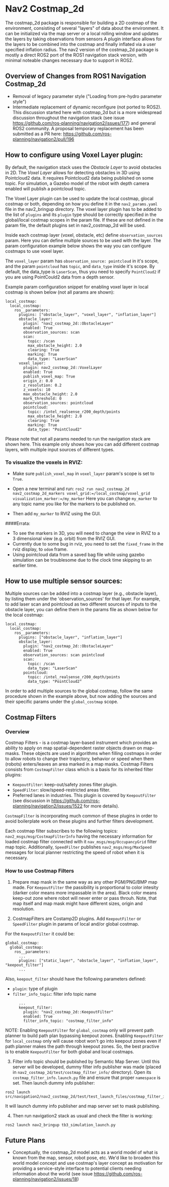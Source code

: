 # Nav2 Costmap_2d

The costmap_2d package is responsible for building a 2D costmap of the environment, consisting of several "layers" of data about the environment. It can be initialized via the map server or a local rolling window and updates the layers by taking observations from sensors A plugin interface allows for the layers to be combined into the
costmap and finally inflated via a user specified inflation radius. The nav2 version of the costmap_2d package is mostly a direct
ROS2 port of the ROS1 navigation stack version, with minimal noteable changes necessary due to support in ROS2. 

## Overview of Changes from ROS1 Navigation Costmap_2d
- Removal of legacy parameter style ("Loading from pre-hydro parameter style")
- Intermediate replacement of dynamic reconfigure (not ported to ROS2). This discussion started here with costmap_2d but is a more
widespread discussion throughout the navigation stack (see issue https://github.com/ros-planning/navigation2/issues/177) and 
general ROS2 community. A proposal temporary replacement has been submitted as a PR here: https://github.com/ros-planning/navigation2/pull/196

## How to configure using Voxel Layer plugin:
By default, the navigation stack uses the _Obstacle Layer_ to avoid obstacles in 2D. The _Voxel Layer_ allows for detecting obstacles in 3D using Pointcloud2 data. It requires Pointcloud2 data being published on some topic. For simulation, a Gazebo model of the robot with depth camera enabled will publish a pointcloud topic.

The Voxel Layer plugin can be used to update the local costmap, glocal costmap or both, depending on how you define it in the `nav2_params.yaml` file in the nav2_bringup directory. The voxel layer plugin has to be added to the list of ```plugins``` and its ```plugin``` type should be correctly specified in the global/local costmap scopes in the param file. If these are not defined in the param file, the default plugins set in nav2_costmap_2d will be used.

Inside each costmap layer (voxel, obstacle, etc) define `observation_sources` param. Here you can define multiple sources to be used with the layer. The param configuration example below shows the way you can configure costmaps to use voxel layer.

The `voxel_layer` param has `observation_source: pointcloud` in it's scope, and the param `pointcloud` has `topic`, and `data_type` inside it's scope. By default, the data_type is `LaserScan`, thus you need to specify `PointCloud2` if you are using PointCould2 data from a depth sensor.

Example param configuration snippet for enabling voxel layer in local costmap is shown below (not all params are shown):
```
local_costmap:
  local_costmap:
    ros__parameters:
      plugins: ["obstacle_layer", "voxel_layer", "inflation_layer"]
      obstacle_layer:
        plugin: "nav2_costmap_2d::ObstacleLayer"
        enabled: True
        observation_sources: scan
        scan:
          topic: /scan
          max_obstacle_height: 2.0
          clearing: True
          marking: True
          data_type: "LaserScan"
      voxel_layer:
        plugin: nav2_costmap_2d::VoxelLayer
        enabled: True
        publish_voxel_map: True
        origin_z: 0.0
        z_resolution: 0.2
        z_voxels: 10
        max_obstacle_height: 2.0
        mark_threshold: 0
        observation_sources: pointcloud
        pointcloud:
          topic: /intel_realsense_r200_depth/points
          max_obstacle_height: 2.0
          clearing: True
          marking: True
          data_type: "PointCloud2"
```
Please note that not all params needed to run the navigation stack are shown here. This example only shows how you can add different costmap layers, with multiple input sources of different types.

### To visualize the voxels in RVIZ:
- Make sure `publish_voxel_map` in `voxel_layer` param's scope is set to `True`.
- Open a new terminal and run:
  ```ros2 run nav2_costmap_2d nav2_costmap_2d_markers voxel_grid:=/local_costmap/voxel_grid visualization_marker:=/my_marker```
    Here you can change `my_marker` to any topic name you like for the markers to be published on.

- Then add `my_marker` to RVIZ using the GUI.


####Errata:
- To see the markers in 3D, you will need to change the _view_ in RVIZ to a 3 dimensional view (e.g. orbit) from the RVIZ GUI.
- Currently due to some bug in rviz, you need to set the `fixed_frame` in the rviz display, to `odom` frame.
- Using pointcloud data from a saved bag file while using gazebo simulation can be troublesome due to the clock time skipping to an earlier time.

## How to use multiple sensor sources:
Multiple sources can be added into a costmap layer (e.g., obstacle layer), by listing them under the 'observation_sources' for that layer.
For example, to add laser scan and pointcloud as two different sources of inputs to the obstacle layer, you can define them in the params file as shown below for the local costmap:
```
local_costmap:
  local_costmap:
    ros__parameters:
      plugins: ["obstacle_layer", "inflation_layer"]
      obstacle_layer:
        plugin: "nav2_costmap_2d::ObstacleLayer"
        enabled: True
        observation_sources: scan pointcloud
        scan:
          topic: /scan
          data_type: "LaserScan"
        pointcloud:
          topic: /intel_realsense_r200_depth/points
          data_type: "PointCloud2"
```
In order to add multiple sources to the global costmap, follow the same procedure shown in the example above, but now adding the sources and their specific params under the `global_costmap` scope.

## Costmap Filters

### Overview

Costmap Filters - is a costmap layer-based instrument which provides an ability to apply on map spatial-dependent raster objects drawn on map-masks. These objects are used in algorithms when filling costmaps in order to allow robots to change their trajectory, behavior or speed when them (robots) enters/leaves an area marked in a map masks. Costmap Filters consists from `CostmapFilter` class which is a basis for its inherited filter plugins:

- `KeepoutFilter`: keep-out/safety zones filter plugin.
- `SpeedFilter`: slow/speed-restricted areas filter.
- Preferred lanes in industries. This plugin is covered by `KeepoutFilter` (see discussion in https://github.com/ros-planning/navigation2/issues/1522 for more details).

`CostmapFilter` is incorporating much common of these plugins in order to avoid boilerplate work on these plugins and further filters development.

Each costmap filter subscribes to the following topics: `nav2_msgs/msg/CostmapFilterInfo` having the necessary information for loaded costmap filter connected with it `nav_msgs/msg/OccupancyGrid` filter map topic. Additionally, `SpeedFilter` publishes `nav2_msgs/msg/MaxSpeed` messages for local planner restricting the speed of robot when it is necessary.

### How to use Costmap Filters

1. Prepare map mask in the same way as any other PGM/PNG/BMP map made. For `KeepoutFilter` the passibility is proportional to color intesity (darker color means more impassable in the area). Black color means keep-out zone where robot will never enter or pass throuh. Note, that map itself and map mask might have different sizes, origin and resolution.

2. CostmapFilters are Costamp2D plugins. Add `KeepoutFilter` or `SpeedFilter` plugin in params of local and/or global costmap.

For the `KeepoutFilter` it could be:
```
global_costmap:
  global_costmap:
    ros__parameters:
      ...
      plugins: ["static_layer", "obstacle_layer", "inflation_layer", "keepout_filter"]
      ...
```

Also, `keepout_filter` should have the following parameters defined:
- `plugin`: type of plugin
- `filter_info_topic`: filter info topic name
```
      ...
      keepout_filter:
        plugin: "nav2_costmap_2d::KeepoutFilter"
        enabled: True
        filter_info_topic: "costmap_filter_info"
```

NOTE: Enabling `KeepoutFilter` for `global_costmap` only will prevent path planner to build path plan bypassing keepout zones. Enabling `KeepoutFilter` for `local_costmap` only will cause robot won't go into keepout zones even if path planner makes the path through keepout zones. So, the best practive is to enable `KeepoutFilter` for both global and local costmaps.

3. Filter info topic should be published by Semantic Map Server. Until this server will be developed, dummy filter info publisher was made (placed in `nav2_costmap_2d/test/costmap_filter_info/` directory). Open its `costmap_filter_info.launch.py` file and ensure that proper `namespace` is set. Then launch dummy info publisher:
```
ros2 launch src/navigation2/nav2_costmap_2d/test/test_launch_files/costmap_filter_info.launch.py
```
It will launch dummy info publisher and map server set to mask publishing.

4. Then run navigation2 stack as usual and check the filter is working:
```
ros2 launch nav2_bringup tb3_simulation_launch.py
```

## Future Plans
- Conceptually, the costmap_2d model acts as a world model of what is known from the map, sensor, robot pose, etc. We'd like
to broaden this world model concept and use costmap's layer concept as motivation for providing a service-style interface to
potential clients needing information about the world (see issue https://github.com/ros-planning/navigation2/issues/18)

